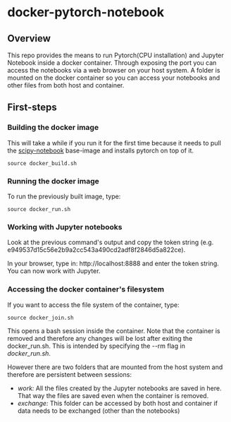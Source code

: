 # docker-pytorch-notebook
## Overview
This repo provides the means to run Pytorch(CPU installation) and Jupyter Notebook inside a docker container. 
Through exposing the port you can access the notebooks via a web browser on your host system. A folder is mounted on the docker container so you can access your notebooks and other files from both host and container.

## First-steps
### Building the docker image
This will take a while if you run it for the first time because it needs to pull the [scipy-notebook](https://hub.docker.com/r/jupyter/scipy-notebook) base-image and installs pytorch on top of it.
```
source docker_build.sh
```
### Running the docker image 
To run the previously built image, type:
```
source docker_run.sh
```

### Working with Jupyter notebooks
Look at the previous command's output and copy the token string (e.g. e949537d15c56e2b9a2cc543a490cd2adf8f2846d5a822ce).

In your browser, type in: http://localhost:8888 and enter the token string. You can now work with Jupyter.

### Accessing the docker container's filesystem
If you want to access the file system of the container, type:
```
source docker_join.sh
```
This opens a bash session inside the container. Note that the container is removed and therefore any changes will be lost after exiting the docker_run.sh. This is intended by specifying the --rm flag in *docker_run.sh*. 

However there are two folders that are mounted from the host system and therefore are persistent between sessions:
* *work:* All the files created by the Jupyter notebooks are saved in here. That way the files are saved even when the container is removed.
* *exchange:* This folder can be accessed by both host and container if data needs to be exchanged (other than the notebooks)
